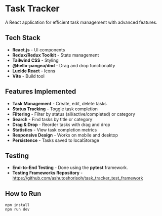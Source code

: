 # Task Tracker

A React application for efficient task management with advanced features.

## Tech Stack

- **React.js** - UI components
- **Redux/Redux Toolkit** - State management
- **Tailwind CSS** - Styling
- **@hello-pangea/dnd** - Drag and drop functionality
- **Lucide React** - Icons
- **Vite** - Build tool

## Features Implemented

- **Task Management** - Create, edit, delete tasks
- **Status Tracking** - Toggle task completion
- **Filtering** - Filter by status (all/active/completed) or category  
- **Search** - Find tasks by title or category
- **Drag & Drop** - Reorder tasks with drag and drop
- **Statistics** - View task completion metrics
- **Responsive Design** - Works on mobile and desktop
- **Persistence** - Tasks saved to localStorage

## Testing

- **End-to-End Testing** - Done using the **pytest** framework.
- **Testing Frameworks Repository** - https://github.com/ashutoshorisoh/task_tracker_test_framework

## How to Run

```
npm install
npm run dev
```

